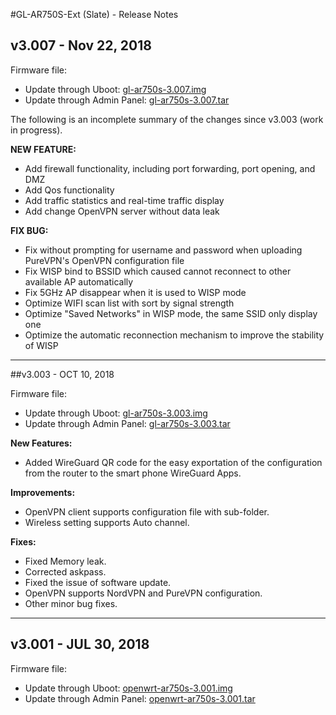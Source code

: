 #GL-AR750S-Ext (Slate) - Release Notes


## v3.007 - Nov 22, 2018

Firmware file:

- Update through Uboot: <a href="https://s3.us-east-2.amazonaws.com/download.gl-inet.com/firmware/ar750s/release/release/gl-ar750s-3.007.img" target="_blank">gl-ar750s-3.007.img</a>
- Update through Admin Panel: <a href="https://s3.us-east-2.amazonaws.com/download.gl-inet.com/firmware/ar750s/release/release/gl-ar750s-3.007.tar" target="_blank">gl-ar750s-3.007.tar</a>

The following is an incomplete summary of the changes since v3.003 (work in progress).

**NEW FEATURE:**
 - Add firewall functionality, including port forwarding, port opening, and DMZ
 - Add Qos functionality
 - Add traffic statistics and real-time traffic display
 - Add change OpenVPN server without data leak

**FIX BUG:**
 - Fix without prompting for username and password when uploading PureVPN's OpenVPN configuration file
 - Fix WISP bind to BSSID which caused cannot reconnect to other available AP automatically
 - Fix 5GHz AP disappear when it is used to WISP mode
 - Optimize WIFI scan list with sort by signal strength
 - Optimize "Saved Networks" in WISP mode, the same SSID only display one
 - Optimize the automatic reconnection mechanism to improve the stability of WISP

---

##v3.003 - OCT 10, 2018

Firmware file:

- Update through Uboot: <a href="https://s3.us-east-2.amazonaws.com/download.gl-inet.com/firmware/ar750s/release/release/gl-ar750s-3.003.img" target="_blank">gl-ar750s-3.003.img</a>
- Update through Admin Panel: <a href="https://s3.us-east-2.amazonaws.com/download.gl-inet.com/firmware/ar750s/release/release/gl-ar750s-3.003.tar" target="_blank">gl-ar750s-3.003.tar</a>

**New Features:**

- Added WireGuard QR code for the easy exportation of the configuration from the router to the smart phone WireGuard Apps.

**Improvements:**

- OpenVPN client supports configuration file with sub-folder.
- Wireless setting supports Auto channel.

**Fixes:**

- Fixed Memory leak.
- Corrected askpass.
- Fixed the issue of software update.
- OpenVPN supports NordVPN and PureVPN configuration.
- Other minor bug fixes.



---

## v3.001 - JUL 30, 2018

Firmware file:

- Update through Uboot: <a href="https://s3.us-east-2.amazonaws.com/download.gl-inet.com/firmware/ar750s/release/openwrt-ar750s-3.001.img" target="_blank">openwrt-ar750s-3.001.img</a>
- Update through Admin Panel: <a href="https://s3.us-east-2.amazonaws.com/download.gl-inet.com/firmware/ar750s/release/openwrt-ar750s-3.001.tar" target="_blank">openwrt-ar750s-3.001.tar</a>





